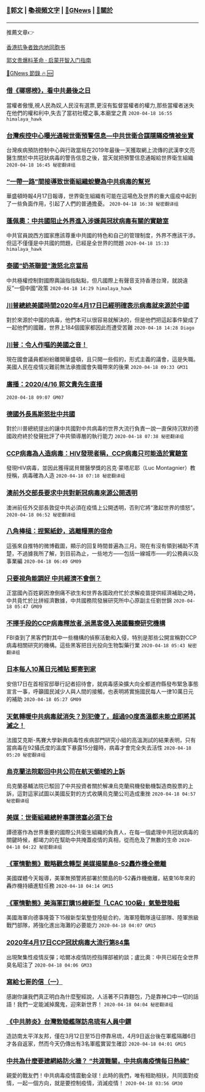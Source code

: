 ###  [:eagle:郭文](https://github.com/ourhimalayas/txt) | [:books:視頻文字](https://github.com/ourhimalayas/txt/blob/master/content/README.md) | [:newspaper:GNews](https://github.com/ourhimalayas/txt/blob/master/content/gnews/README.md) | [:pray:關於](https://github.com/ourhimalayas/home/tree/master/about)
---

推薦文章:point_right:

[香港抗争者致内地同胞书](https://github.com/ourhimalayas/news/blob/master/2019/08/a_letter_from_the_hong_kong_people.md)

[郭文贵爆料革命 · 启蒙开智入门指南](https://github.com/ourhimalayas/txt/issues/1)

[:newspaper:GNews 節錄 :fire: :new:](https://github.com/ourhimalayas/txt/blob/master/content/gnews/README.md) 



### [借《瑯琊榜》，看中共最後之日](/content/gnews/1/README.md)

當權者傲慢,視人民為奴,人民沒有選票,更沒有監督當權者的權力,那些當權者迷失在他們的權和利中,失去了當初社稷之事,本廟堂之責  `2020-04-18 16:55 himalaya_hawk`

### [台灣疾控中心曝光通報世衛預警信息—中共世衛合謀隱瞞疫情被坐實](/content/gnews/2/README.md)

台灣疾病預防控制中心與行政當局在2019年最後一天獲取網上流傳的武漢李文亮醫生關於中共冠狀病毒的警告信息之後，當天就把預警信息通報給世界衛生組織  `2020-04-18 16:45 秘密翻译组`

### [“一帶一路”間接導致世衛組織蛻變為中共病毒的幫兇](/content/gnews/3/README.md)

華盛頓時報4月17日報導，世界衛生組織有可能在這場危及世界的重大瘟疫中起到了一些負面作用，引起了人們的普通擔憂。  `2020-04-18 16:38 秘密翻译组`

### [蓬佩奧：中共國阻止外界進入涉嫌與冠狀病毒有關的實驗室](/content/gnews/4/README.md)

中共官員說西方國家應該尊重中共國的特色和自己的管理制度，外界不應該干涉。但這不僅僅是中共國的問題，已經是全世界的問題  `2020-04-18 15:33 himalaya_hawk`

### [泰國“奶茶聯盟”激怒北京當局](/content/gnews/5/README.md)

中共極權控制對國際輿論指指點點，但凡國際上有聲音支持香港台灣，就說違反”一個中國“政策  `2020-04-18 14:29 himalaya_hawk`

### [川普總統美國時間2020年4月17日已經明確表示病毒就來源於中國](/content/gnews/6/README.md)

對於來源於中國的病毒，他們本可以很容易就解決的，但是他們把這起事件變成了一起他們的國難，世界上184個國家都因此而遭受苦難  `2020-04-18 14:28 Diago`

### [川普：令人作嘔的美國之音！](/content/gnews/7/README.md)

現在國會議員都紛紛離開華盛頓，且只開一些假的，形式主義的議會，這是失職。美國人民在疫情災難前無法承擔國會失職帶來的後果  `2020-04-18 09:33 GM31`

### [廣播：2020/4/16 郭文貴先生直播](/content/gnews/8/README.md)

 `2020-04-18 09:07 GM07`

### [德國外長馬斯怒批中共國](/content/gnews/9/README.md)

對於川普總統提出的讓中共國對中共病毒的世界大流行負責一說一直保持沉默的德國政府終於發聲批評了中共領導層的執行能力  `2020-04-18 07:38 秘密翻译组`

### [CCP病毒為人造病毒：HIV發現者稱，CCP病毒只可能造於實驗室](/content/gnews/10/README.md)

發現HIV病毒，並因此獲得諾貝爾醫學獎的呂克·蒙塔尼耶（Luc Montagnier）教授稱，病毒確為人造  `2020-04-18 07:18 秘密翻译组`

### [澳前外交部長要求中共對新冠病毒來源公開透明](/content/gnews/11/README.md)

澳洲前任外交部長敦促中共必須在疫情上公開透明，否則它將“激起世界的憤怒”。  `2020-04-18 06:52 秘密翻译组`

### [八角棒槌：捏緊紙鈔，逃離糧票的宿命](/content/gnews/12/README.md)

這張來自推特的微博截圖，顯示的回复時間普遍為三月。現在有沒有領到補助不清楚，不過據我所了解，到目前為止，一些地方——包括一線城市——的公務員以及事業編  `2020-04-18 06:49 GM09`

### [只要視角能調好 中共經濟不會倒？](/content/gnews/13/README.md)

正當國內百姓窮困潦倒痛不欲生和世界各國政府忙於求解疫苗提供經濟補助之時，中共竟忙於比拼經濟數據，中共國務院發展研究所中心原副主任劉世錦  `2020-04-18 05:47 GM09`

### [不擇手段的CCP病毒釋放者,派黑客侵入美國醫療研究機構](/content/gnews/14/README.md)

FBI查到了黑客們對其中一些機構的偵察活動和入侵，特別是那些公開宣稱對CCP病毒相關研究的機構。這些黑客把目光投向生物製藥行業  `2020-04-18 05:43 秘密翻译组`

### [日本每人10萬日元補貼 郵寄到家](/content/gnews/15/README.md)

安倍17日在首相官邸舉行記者招待會，就病毒感染擴大向全都道府縣發布緊急事態宣言一事，呼籲國民減少人與人間的接觸，也表明將實施國民每人一律10萬日元的補助  `2020-04-18 05:27 GM09`

### [天氣轉暖中共病毒就消失？別犯傻了，超過90度高溫都未能立即將其滅之！](/content/gnews/16/README.md)

法國艾克斯-馬賽大學新興病毒性疾病部門研究小組的高溫測試的結果表明，只有當病毒在92攝氏度的溫度下暴露15分鐘時，病毒才會完全失去活性  `2020-04-18 05:20 秘密翻译组`

### [烏克蘭法院駁回中共公司在航天領域的上訴](/content/gnews/17/README.md)

烏克蘭基輔法院已駁回了中共投資者關於解凍烏克蘭飛機發動機製造商股票的上訴，這對這家試圖以美國反對的方式收購烏克蘭公司造成重挫  `2020-04-18 04:57 秘密翻译组`

### [美媒：世衛組織總幹事譚德塞必須下台](/content/gnews/18/README.md)

譚德塞作為世界重要的國際公共衛生組織的負責人，在每一個處理中共冠狀病毒的關鍵時候，都竭力的在幫助中共掩蓋疫情的真相，從而危及了無數的生命  `2020-04-18 04:22 秘密翻译组`

### [《軍情動態》戰略觀念轉型 美媒揭關島B-52轟炸機全撤離](/content/gnews/19/README.md)

美國媒體今天報導，美軍無預警將部署於關島的B-52轟炸機撤離，結束16年來的轟炸機持續進駐任務  `2020-04-18 04:14 GM15`

### [《軍情動態》美海軍訂購15艘新型「LCAC 100級」氣墊登陸艇](/content/gnews/20/README.md)

美國海軍向德事隆簽下15艘新型氣墊登陸艇合約，海軍陸戰隊遠征部隊、陸軍旅級戰鬥部隊，將強化進出海灘的必要能力  `2020-04-18 04:07 GM15`

### [2020年4月17日CCP冠狀病毒大流行第84集](/content/gnews/21/README.md)

出現聚集性疫情反彈；哈爾冰疫情防控指揮部被約談；盧比奧：中共已經在全世界臭名昭注了  `2020-04-18 04:06 GM33`

### [寫給七哥的信（一）](/content/gnews/22/README.md)

感謝你讓我們真正明白為什麼聖經說，人活著不只靠麵包，乃是靠神口中一切的話語！我們一定能滅掉魔鬼，迎來新世界！  `2020-04-18 04:04 秘密翻译组`

### [《中共肺炎》台灣敦睦艦隊訪帛琉有人員中鏢](/content/gnews/23/README.md)

造訪南太平洋友邦，僅在3月12日至15日停靠帛琉，4月9日返台後在軍艦隔離6日才各自返家，然而今天仍傳出有3名軍艦實習生確診  `2020-04-18 04:01 GM15`

### [中共為什麼要建網絡防火牆？ “共渡難關，中共病毒疫情每日熱線”](/content/gnews/24/README.md)

 親愛的戰友們！中共病毒疫情震動全球！此時的我們，唯有相助相扶，共同面對疫情，一起一個方向，就是要控制疫情，消滅疫情！  `2020-04-18 03:56 GM30`

